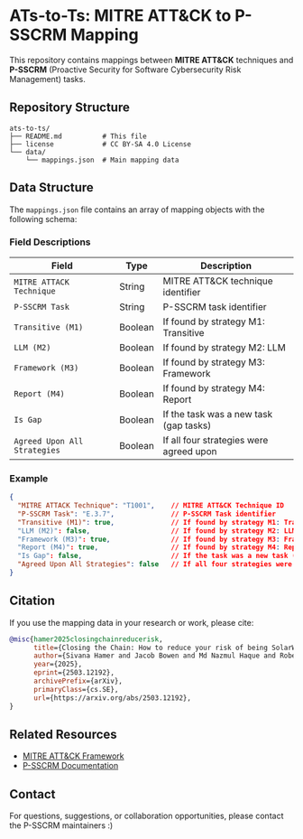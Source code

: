 # ATs-to-Ts: MITRE ATT&CK to P-SSCRM Mapping

This repository contains mappings between **MITRE ATT&CK** techniques and **P-SSCRM** (Proactive Security for Software Cybersecurity Risk Management) tasks.

## Repository Structure

```
ats-to-ts/
├── README.md          # This file
├── license            # CC BY-SA 4.0 License
└── data/
    └── mappings.json  # Main mapping data
```

## Data Structure

The `mappings.json` file contains an array of mapping objects with the following schema:


### Field Descriptions

| Field | Type | Description |
|-------|------|-------------|
| `MITRE ATTACK Technique` | String | MITRE ATT&CK technique identifier |
| `P-SSCRM Task` | String | P-SSCRM task identifier |
| `Transitive (M1)` | Boolean | If found by strategy M1: Transitive |
| `LLM (M2)` | Boolean | If found by strategy M2: LLM |
| `Framework (M3)` | Boolean | If found by strategy M3: Framework |
| `Report (M4)` | Boolean | If found by strategy M4: Report |
| `Is Gap` | Boolean | If the task was a new task (gap tasks) |
| `Agreed Upon All Strategies` | Boolean | If all four strategies were agreed upon |

### Example

```json
{
  "MITRE ATTACK Technique": "T1001",    // MITRE ATT&CK Technique ID
  "P-SSCRM Task": "E.3.7",              // P-SSCRM Task identifier
  "Transitive (M1)": true,              // If found by strategy M1: Transitive
  "LLM (M2)": false,                    // If found by strategy M2: LLM
  "Framework (M3)": true,               // If found by strategy M3: Framework
  "Report (M4)": true,                  // If found by strategy M4: Report
  "Is Gap": false,                      // If the task was a new task (gap tasks)
  "Agreed Upon All Strategies": false   // If all four strategies were agreed upon
}
```

##  Citation

If you use the mapping data in your research or work, please cite:

```bibtex
@misc{hamer2025closingchainreducerisk,
      title={Closing the Chain: How to reduce your risk of being SolarWinds, Log4j, or XZ Utils}, 
      author={Sivana Hamer and Jacob Bowen and Md Nazmul Haque and Robert Hines and Chris Madden and Laurie Williams},
      year={2025},
      eprint={2503.12192},
      archivePrefix={arXiv},
      primaryClass={cs.SE},
      url={https://arxiv.org/abs/2503.12192}, 
}
```

## Related Resources

- [MITRE ATT&CK Framework](https://attack.mitre.org/)
- [P-SSCRM Documentation](https://p-sscrm.org/) 

## Contact

For questions, suggestions, or collaboration opportunities, please contact the P-SSCRM maintainers :)